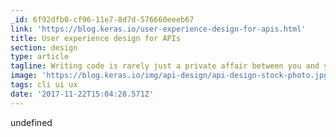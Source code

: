 ```yaml
---
_id: 6f92dfb0-cf96-11e7-8d7d-576660eeeb67
link: 'https://blog.keras.io/user-experience-design-for-apis.html'
title: User experience design for APIs
section: design
type: article
tagline: Writing code is rarely just a private affair between you and your computer.
image: 'https://blog.keras.io/img/api-design/api-design-stock-photo.jpg'
tags: cli ui ux
date: '2017-11-22T15:04:28.571Z'
---
```

undefined
